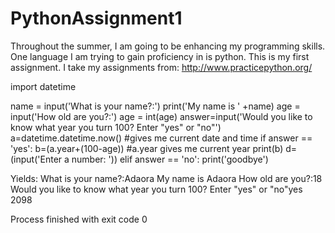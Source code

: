 # PythonAssignment1
Throughout the summer, I am going to be enhancing my programming skills. One language I am trying to gain proficiency in is python. This is my first assignment. I take my assignments from: http://www.practicepython.org/ 

import datetime

name = input('What is your name?:')
print('My name is ' +name)
age = input('How old are you?:')
age = int(age)
answer=input('Would you like to know what year you turn 100? Enter "yes" or "no"')
a=datetime.datetime.now() #gives me current date and time
if answer == 'yes':
    b=(a.year+(100-age)) #a.year gives me current year
    print(b)
    d=(input('Enter a number: '))
elif answer == 'no':
    print('goodbye')

Yields: 
What is your name?:Adaora
My name is Adaora
How old are you?:18
Would you like to know what year you turn 100? Enter "yes" or "no"yes
2098

Process finished with exit code 0
